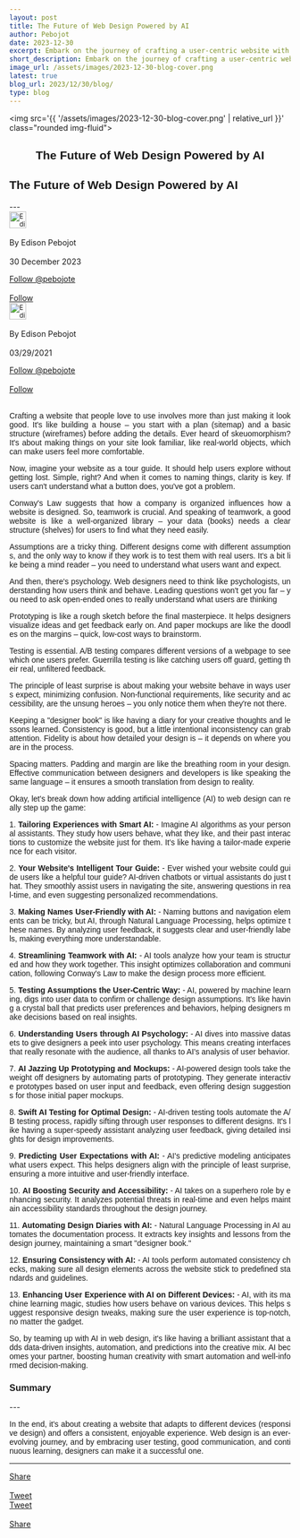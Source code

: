 ```yaml
---
layout: post
title: The Future of Web Design Powered by AI
author: Pebojot
date: 2023-12-30
excerpt: Embark on the journey of crafting a user-centric website with a holistic approach to web design. From foundational elements like sitemaps and wireframes to the nuances of psychological insights, this exploration covers essential principles and methodologies.
short_description: Embark on the journey of crafting a user-centric website with a holistic approach to web design.
image_url: /assets/images/2023-12-30-blog-cover.png
latest: true
blog_url: 2023/12/30/blog/
type: blog
---
```

<img src='{{ '/assets/images/2023-12-30-blog-cover.png' | relative_url }}' class="rounded img-fluid">

<div class="desktop__size " style="text-align: center;font-family:sans-serif;word-spacing: 0px;">
    <h2>The Future of Web Design Powered by AI</h2>
</div>
<div class="mobile__size " style="text-align: justify;word-break: break-all;font-family:sans-serif;word-spacing: 0px;">
    <h2>The Future of Web Design Powered by AI</h2>
</div>
---

  <div class="desktop__size ">
    <div class="d-flex align-items-center">
      <div class="align-self-center">
        <small class="text-muted">
          <img src='{{ '/assets/images/2.webp' | relative_url }}' width="30" height="30" class="img-fluid rounded-circle"
            alt="Edison Pebojot">
        </small>
      </div>
      &nbsp;
      <div class="align-self-center">
        By Edison Pebojot
      </div>
      &nbsp;
      <div class="align-self-center">
        30 December 2023
      </div>
    </div>
    <p></p>
    <div class="d-flex align-items-center">
      <div class="align-self-center">
        <a href="https://twitter.com/pebojote?ref_src=twsrc%5Etfw" class="twitter-follow-button" data-size="large"
          data-show-screen-name="false" data-show-count="false">Follow @pebojote</a>
        <script async src="https://platform.twitter.com/widgets.js" charset="utf-8"></script>
      </div>
      &nbsp;
      <div class="align-self-center">
        <a class="github-button" href="https://github.com/pebojote"
          data-color-scheme="no-preference: light; light: light; dark: light;" data-size="large"
          aria-label="Follow @pebojote on GitHub">Follow</a>
      </div>
    </div>
  </div>


<div class="mobile__size">
    <div class="d-flex align-items-center">
        <div class="align-self-center">
            <small class="text-muted">
                <img src='{{ '/assets/images/2.webp' | relative_url }}' width="30" height="30" class="img-fluid rounded-circle"  alt="Edison Pebojot">
            </small>
        </div>
        &nbsp;
        <div class="align-self-center">
            By Edison Pebojot
        </div>
        &nbsp;
        <div class="align-self-center flex-grow-1">
            03/29/2021
        </div>
    </div>
    <p></p>
    <div class="d-flex align-items-center justify-content-start">
        <div class="align-self-center">
            <a href="https://twitter.com/pebojote?ref_src=twsrc%5Etfw" class="twitter-follow-button align-self-center" data-show-screen-name="false" data-show-count="false">Follow @pebojote</a><script async src="https://platform.twitter.com/widgets.js" charset="utf-8"></script>
        </div>
        &nbsp;
        <div class="align-self-center">
            <a class="github-button align-self-center" href="https://github.com/pebojote" aria-label="Follow @pebojote on GitHub">Follow</a>
        </div>
    </div>
</div>
<br />
<div style="text-align: justify;word-break: keep-all;font-family:sans-serif;">
<p>
 Crafting a website that people love to use involves more than just making it look good. It's like building a house – you start with a plan (sitemap) and a basic structure (wireframes) before adding the details. Ever heard of skeuomorphism? It's about making things on your site look familiar, like real-world objects, which can make users feel more comfortable.
</p>
<p>
  Now, imagine your website as a tour guide. It should help users explore without getting lost. Simple, right? And when it comes to naming things, clarity is key. If users can't understand what a button does, you've got a problem.
</p>
<p>
  Conway's Law suggests that how a company is organized influences how a website is designed. So, teamwork is crucial. And speaking of teamwork, a good website is like a well-organized library – your data (books) needs a clear structure (shelves) for users to find what they need easily.
</p>
</div>

<div style="text-align: justify;word-break: break-all;font-family:sans-serif;word-spacing: 0px;">
<p>
  Assumptions are a tricky thing. Different designs come with different assumptions, and the only way to know if they work is to test them with real users. It's a bit like being a mind reader – you need to understand what users want and expect.
</p>
<p>
 And then, there's psychology. Web designers need to think like psychologists, understanding how users think and behave. Leading questions won't get you far – you need to ask open-ended ones to really understand what users are thinking
</p>
<p>
  Prototyping is like a rough sketch before the final masterpiece. It helps designers visualize ideas and get feedback early on. And paper mockups are like the doodles on the margins – quick, low-cost ways to brainstorm.
</p>
</div>

<div style="text-align: justify;word-break: break-all;font-family:sans-serif;word-spacing: 0px;">
<p>
  Testing is essential. A/B testing compares different versions of a webpage to see which one users prefer. Guerrilla testing is like catching users off guard, getting their real, unfiltered feedback.
</p>
</div>

<div style="text-align: justify;word-break: break-all;font-family:sans-serif;word-spacing: 0px;">
<p>
The principle of least surprise is about making your website behave in ways users expect, minimizing confusion. Non-functional requirements, like security and accessibility, are the unsung heroes – you only notice them when they're not there.
</p>
<p>
Keeping a "designer book" is like having a diary for your creative thoughts and lessons learned. Consistency is good, but a little intentional inconsistency can grab attention. Fidelity is about how detailed your design is – it depends on where you are in the process.
</p>
<p>
Spacing matters. Padding and margin are like the breathing room in your design. Effective communication between designers and developers is like speaking the same language – it ensures a smooth translation from design to reality.
</p>
</div>

<div style="text-align: justify;word-break: break-all;font-family:sans-serif;word-spacing: 0px;">
<p>
Okay, let's break down how adding artificial intelligence (AI) to web design can really step up the game:
</p>
<p>
1. <b>Tailoring Experiences with Smart AI:</b>
   - Imagine AI algorithms as your personal assistants. They study how users behave, what they like, and their past interactions to customize the website just for them. It's like having a tailor-made experience for each visitor.
</p>

<p>
2. <b>Your Website's Intelligent Tour Guide:</b>
   - Ever wished your website could guide users like a helpful tour guide? AI-driven chatbots or virtual assistants do just that. They smoothly assist users in navigating the site, answering questions in real-time, and even suggesting personalized recommendations.

</p>

<p>
3. <b>Making Names User-Friendly with AI:</b>
   - Naming buttons and navigation elements can be tricky, but AI, through Natural Language Processing, helps optimize these names. By analyzing user feedback, it suggests clear and user-friendly labels, making everything more understandable.

</p>

<p>
4. <b>Streamlining Teamwork with AI:</b>
   - AI tools analyze how your team is structured and how they work together. This insight optimizes collaboration and communication, following Conway's Law to make the design process more efficient.

</p>

<p>
5. <b>Testing Assumptions the User-Centric Way:</b>
   - AI, powered by machine learning, digs into user data to confirm or challenge design assumptions. It's like having a crystal ball that predicts user preferences and behaviors, helping designers make decisions based on real insights.

</p>

<p>
6. <b>Understanding Users through AI Psychology:</b>
   - AI dives into massive datasets to give designers a peek into user psychology. This means creating interfaces that really resonate with the audience, all thanks to AI's analysis of user behavior.

</p>

<p>
7. <b>AI Jazzing Up Prototyping and Mockups:</b>
   - AI-powered design tools take the weight off designers by automating parts of prototyping. They generate interactive prototypes based on user input and feedback, even offering design suggestions for those initial paper mockups.

</p>

<p>
8. <b>Swift AI Testing for Optimal Design:</b>
   - AI-driven testing tools automate the A/B testing process, rapidly sifting through user responses to different designs. It's like having a super-speedy assistant analyzing user feedback, giving detailed insights for design improvements.

</p>

<p>
9. <b>Predicting User Expectations with AI:</b>
   - AI's predictive modeling anticipates what users expect. This helps designers align with the principle of least surprise, ensuring a more intuitive and user-friendly interface.

</p>

<p>
10. <b>AI Boosting Security and Accessibility:</b>
    - AI takes on a superhero role by enhancing security. It analyzes potential threats in real-time and even helps maintain accessibility standards throughout the design journey.

</p>

<p>
11. <b>Automating Design Diaries with AI:</b>
    - Natural Language Processing in AI automates the documentation process. It extracts key insights and lessons from the design journey, maintaining a smart "designer book."

</p>

<p>
12. <b>Ensuring Consistency with AI:</b>
    - AI tools perform automated consistency checks, making sure all design elements across the website stick to predefined standards and guidelines.

</p>

<p>
13. <b>Enhancing User Experience with AI on Different Devices:</b>
    - AI, with its machine learning magic, studies how users behave on various devices. This helps suggest responsive design tweaks, making sure the user experience is top-notch, no matter the gadget.

</p>
<p>
So, by teaming up with AI in web design, it's like having a brilliant assistant that adds data-driven insights, automation, and predictions into the creative mix. AI becomes your partner, boosting human creativity with smart automation and well-informed decision-making.

</p>
</div>

<div style="text-align: left;font-family:sans-serif;">
<h3>Summary</h3>
</div>
---
<div style="text-align: justify;word-break: break-all;font-family:sans-serif;word-spacing: 0px;">
<p>
In the end, it's about creating a website that adapts to different devices (responsive design) and offers a consistent, enjoyable experience. Web design is an ever-evolving journey, and by embracing user testing, good communication, and continuous learning, designers can make it a successful one.
</p>
</div>

---

<div class="desktop__size ">
  <div class="d-flex align-items-center">
    <div class="align-self-center">
      <div class="fb-share-button align-self-center" style="vertical-align: super;top:-2px" data-href="{{ page.url | absolute_url }}" data-layout="button" data-size="large"><a target="_blank" href="https://www.facebook.com/sharer/sharer.php?u=https%3A%2F%2Fdevelopers.facebook.com%2Fdocs%2Fplugins%2F&amp;src=sdkpreparse" class="fb-xfbml-parse-ignore">Share</a></div>
    </div>
    &nbsp;
    <div class="align-self-center">
      <a href="https://twitter.com/share?ref_src=twsrc%5Etfw" class="twitter-share-button" data-size="large"
        data-show-screen-name="false" data-show-count="false" data-via="pebojote">Tweet</a>
      <script async src="https://platform.twitter.com/widgets.js" charset="utf-8"></script>
    </div>
  </div>
</div>

<div class="mobile__size">
    <div class="d-flex align-items-center justify-content-start">
        <div class="align-self-center">
            <a href="https://twitter.com/share?ref_src=twsrc%5Etfw" class="twitter-share-button align-self-center" data-show-screen-name="false" data-show-count="false" data-via="pebojote">Tweet</a><script async src="https://platform.twitter.com/widgets.js" charset="utf-8"></script>
        </div>
        &nbsp;
        <div class="align-self-center">
            <div class="fb-share-button align-self-center" style="vertical-align: super;top:-2px" data-href="{{ page.url | absolute_url }}" data-layout="button" data-size="small"><a target="_blank" href="https://www.facebook.com/sharer/sharer.php?u=https%3A%2F%2Fdevelopers.facebook.com%2Fdocs%2Fplugins%2F&amp;src=sdkpreparse" class="fb-xfbml-parse-ignore">Share</a></div>
        </div>
    </div>
</div>
<br />
<br />
<br />
<br />
<br />
